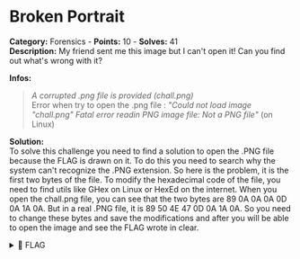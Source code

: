 # Broken Portrait

**Category:** Forensics - **Points:** 10 - **Solves:** 41\
**Description:** My friend sent me this image but I can't open it! Can you find out what's wrong with it?

**Infos:**

> _A corrupted .png file is provided (chall.png)_\
> Error when try to open the .png file : _"Could not load image "chall.png" Fatal error readin PNG image file: Not a PNG file"_ (on Linux)

**Solution:**\
To solve this challenge you need to find a solution to open the .PNG file because the FLAG is drawn on it. To do this you need to search why the system can't recognize the .PNG extension. So here is the problem, it is the first two bytes of the file. To modify the hexadecimal code of the file, you need to find utils like GHex on Linux or HexEd on the internet. When you open the chall.png file, you can see that the two bytes are 89 0A 0A 0A 0D 0A 1A 0A. But in a real .PNG file, it is 89 50 4E 47 0D 0A 1A 0A. So you need to change these bytes and save the modifications and after you will be able to open the image and see the FLAG wrote in clear.

<details>

<summary><span data-gb-custom-inline data-tag="emoji" data-code="1f6a9">🚩</span> FLAG</summary>

```
DVC{020514a3a69e0ebce2975efb64d5c19d}
```

</details>
